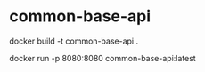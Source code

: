 # common-base-api

docker build -t common-base-api .

docker run -p 8080:8080 common-base-api:latest
